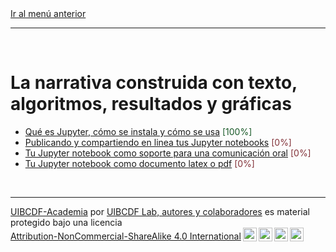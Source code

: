 <div style='text-align: left;'> <a href="../README.md#La-narrativa-construida-con-texto,-algoritmos,-resultados-y-gráficas">Ir al menú anterior</a> </div>

-----

<br>

# La narrativa construida con texto, algoritmos, resultados y gráficas

- [Qué es Jupyter, cómo se instala y cómo se usa][unidad:jupyter] <span style="color:#185927">[100%]</span>
- [Publicando y compartiendo en linea tus Jupyter notebooks][unidad:servidores] <span style="color:#823138">[0%]</span>
- [Tu Jupyter notebook como soporte para una comunicación oral][unidad:slides] <span style="color:#823138">[0%]</span>
- [Tu Jupyter notebook como documento latex o pdf][unidad:documento] <span style="color:#823138">[0%]</span>

<br>

-------
<p xmlns:cc="http://creativecommons.org/ns#" xmlns:dct="http://purl.org/dc/terms/"><a property="dct:title" rel="cc:attributionURL" href="https://github.com/uibcdf/Academia">UIBCDF-Academia</a> por <a rel="cc:attributionURL dct:creator" property="cc:attributionName" href="https://github.com/uibcdf/Academia/graphs/contributors">UIBCDF Lab, autores y colaboradores</a> es material protegido bajo una licencia <a href="http://creativecommons.org/licenses/by-nc-sa/4.0/deed.es?ref=chooser-v1" target="_blank" rel="license noopener noreferrer" style="display:inline-block;">Attribution-NonCommercial-ShareAlike 4.0 International<img style="height:22px!important;margin-left:3px;vertical-align:text-bottom;" src="https://mirrors.creativecommons.org/presskit/icons/cc.svg?ref=chooser-v1"><img style="height:22px!important;margin-left:3px;vertical-align:text-bottom;" src="https://mirrors.creativecommons.org/presskit/icons/by.svg?ref=chooser-v1"><img style="height:22px!important;margin-left:3px;vertical-align:text-bottom;" src="https://mirrors.creativecommons.org/presskit/icons/nc.svg?ref=chooser-v1"><img style="height:22px!important;margin-left:3px;vertical-align:text-bottom;" src="https://mirrors.creativecommons.org/presskit/icons/sa.svg?ref=chooser-v1"></a></p>

[unidad:jupyter]: Jupyter/Jupyter.md
[unidad:servidores]: Servidores/Servidores.md
[unidad:slides]: A_slides/A_slides.md
[unidad:documento]: A_documento/A_documento.md

